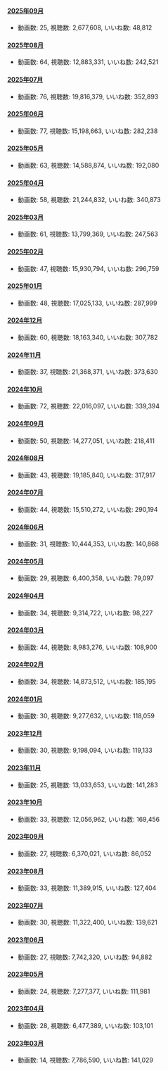 #### [2025年09月](videos/202509 "wikilink")

-   動画数: 25, 視聴数: 2,677,608, いいね数: 48,812

#### [2025年08月](videos/202508 "wikilink")

-   動画数: 64, 視聴数: 12,883,331, いいね数: 242,521

#### [2025年07月](videos/202507 "wikilink")

-   動画数: 76, 視聴数: 19,816,379, いいね数: 352,893

#### [2025年06月](videos/202506 "wikilink")

-   動画数: 77, 視聴数: 15,198,663, いいね数: 282,238

#### [2025年05月](videos/202505 "wikilink")

-   動画数: 63, 視聴数: 14,588,874, いいね数: 192,080

#### [2025年04月](videos/202504 "wikilink")

-   動画数: 58, 視聴数: 21,244,832, いいね数: 340,873

#### [2025年03月](videos/202503 "wikilink")

-   動画数: 61, 視聴数: 13,799,369, いいね数: 247,563

#### [2025年02月](videos/202502 "wikilink")

-   動画数: 47, 視聴数: 15,930,794, いいね数: 296,759

#### [2025年01月](videos/202501 "wikilink")

-   動画数: 48, 視聴数: 17,025,133, いいね数: 287,999

#### [2024年12月](videos/202412 "wikilink")

-   動画数: 60, 視聴数: 18,163,340, いいね数: 307,782

#### [2024年11月](videos/202411 "wikilink")

-   動画数: 37, 視聴数: 21,368,371, いいね数: 373,630

#### [2024年10月](videos/202410 "wikilink")

-   動画数: 72, 視聴数: 22,016,097, いいね数: 339,394

#### [2024年09月](videos/202409 "wikilink")

-   動画数: 50, 視聴数: 14,277,051, いいね数: 218,411

#### [2024年08月](videos/202408 "wikilink")

-   動画数: 43, 視聴数: 19,185,840, いいね数: 317,917

#### [2024年07月](videos/202407 "wikilink")

-   動画数: 44, 視聴数: 15,510,272, いいね数: 290,194

#### [2024年06月](videos/202406 "wikilink")

-   動画数: 31, 視聴数: 10,444,353, いいね数: 140,868

#### [2024年05月](videos/202405 "wikilink")

-   動画数: 29, 視聴数: 6,400,358, いいね数: 79,097

#### [2024年04月](videos/202404 "wikilink")

-   動画数: 34, 視聴数: 9,314,722, いいね数: 98,227

#### [2024年03月](videos/202403 "wikilink")

-   動画数: 44, 視聴数: 8,983,276, いいね数: 108,900

#### [2024年02月](videos/202402 "wikilink")

-   動画数: 34, 視聴数: 14,873,512, いいね数: 185,195

#### [2024年01月](videos/202401 "wikilink")

-   動画数: 30, 視聴数: 9,277,632, いいね数: 118,059

#### [2023年12月](videos/202312 "wikilink")

-   動画数: 30, 視聴数: 9,198,094, いいね数: 119,133

#### [2023年11月](videos/202311 "wikilink")

-   動画数: 25, 視聴数: 13,033,653, いいね数: 141,283

#### [2023年10月](videos/202310 "wikilink")

-   動画数: 33, 視聴数: 12,056,962, いいね数: 169,456

#### [2023年09月](videos/202309 "wikilink")

-   動画数: 27, 視聴数: 6,370,021, いいね数: 86,052

#### [2023年08月](videos/202308 "wikilink")

-   動画数: 33, 視聴数: 11,389,915, いいね数: 127,404

#### [2023年07月](videos/202307 "wikilink")

-   動画数: 30, 視聴数: 11,322,400, いいね数: 139,621

#### [2023年06月](videos/202306 "wikilink")

-   動画数: 27, 視聴数: 7,742,320, いいね数: 94,882

#### [2023年05月](videos/202305 "wikilink")

-   動画数: 24, 視聴数: 7,277,377, いいね数: 111,981

#### [2023年04月](videos/202304 "wikilink")

-   動画数: 28, 視聴数: 6,477,389, いいね数: 103,101

#### [2023年03月](videos/202303 "wikilink")

-   動画数: 14, 視聴数: 7,786,590, いいね数: 141,029

